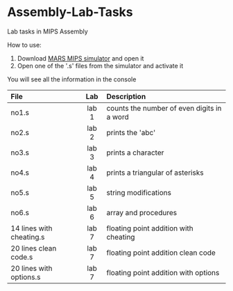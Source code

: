 # Assembly-Lab-Tasks
Lab tasks in MIPS Assembly

How to use:
1. Download [MARS MIPS simulator](http://courses.missouristate.edu/KenVollmar/mars/download.htm) and open it
2. Open one of the '.s' files from the simulator and activate it

You will see all the information in the console

| File                     | Lab   | Description                                |
|:-------------------------|:-----:|:-------------------------------------------|
| no1.s                    | lab 1 | counts the number of even digits in a word |
| no2.s                    | lab 2 | prints the 'abc'                           |
| no3.s                    | lab 3 | prints a character                         |
| no4.s                    | lab 4 | prints a triangular of asterisks           |
| no5.s                    | lab 5 | string modifications                       |
| no6.s                    | lab 6 | array and procedures                       |
| 14 lines with cheating.s | lab 7 | floating point addition with cheating      |
| 20 lines clean code.s    | lab 7 | floating point addition clean code         |
| 20 lines with options.s  | lab 7 | floating point addition with options       |
